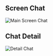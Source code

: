 ## Screen Chat ##

![Main Screen Chat](https://www.farmaciascatedral.com/wp-content/uploads/2021/10/Rd_chat2.jpg)

## Chat Detail ##

![Detail Chat](https://www.farmaciascatedral.com/wp-content/uploads/2021/10/Rd_chat3.jpg)

